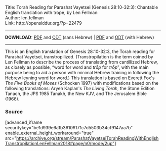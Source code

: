 <html>
<head></head>
<body>
Title: Torah Reading for Parashat Vayetsei (Genesis 28:10-32:3): Chantable English translation with trope, by Len Fellman<br />
Author: len.fellman<br />
Link: http://opensiddur.org/?p=22479
<p />
<hr />

<style type="text/css" media="all">.printfriendly {display: none!important;}</style>

<strong>DOWNLOAD:</strong> <a href="https://archive.org/download/ParashatVayetseiTorahReadingWithEnglishTranstropilationLenFellman2018/ParashatVayetseiTorahReadinggenesisC28v10-c32v3InEnglishTranstropilationlenFellman2018-EnglishOnly.pdf">PDF</a> and <a href="https://archive.org/download/ParashatVayetseiTorahReadingWithEnglishTranstropilationLenFellman2018/ParashatVayetseiTorahReadinggenesisC28v10-c32v3InEnglishTranstropilationlenFellman2018-EnglishOnly.odt">ODT</a> (sans Hebrew) | <a href="https://archive.org/download/ParashatVayetseiTorahReadingWithEnglishTranstropilationLenFellman2018/ParashatVayetseiTorahReadinggenesisC28v10-c32v3InEnglishTranstropilationlenFellman2018.pdf">PDF</a> and <a href="https://archive.org/download/ParashatVayetseiTorahReadingWithEnglishTranstropilationLenFellman2018/ParashatVayetseiTorahReadinggenesisC28v10-c32v3InEnglishTranstropilationlenFellman2018.odt">ODT</a> (with Hebrew)

<hr />

This is an English translation of Genesis 28:10-32:3, the Torah reading for Parashat Vayetsei, transtropilized. (Transtropilation is the term coined by Len Fellman to describe the process of translating from cantillized Hebrew, as closely as possible, “word for word and <em>trōp</em> for <em>trōp</em>”, with the main purpose being to aid a person with minimal Hebrew training in following the Hebrew leyning word for word.) This translation is based on Everett Fox's <em>The Five Books of Moses</em> (Schocken 1997) with modifications based on the following translations: Aryeh Kaplan's <em>The Living Torah</em>, the Stone Edition Tanach, the JPS 1985 Tanakh, the New KJV, and The Jerusalem Bible (1966).

<h3>Source</h3>

[advanced_iframe securitykey="be1d939e6a1b36109171c7d5503b34cf9147aa7b" enable_external_height_workaround="true" src="https://archive.org/stream/ParashatVayetseiTorahReadingWithEnglishTranstropilationLenFellman2018#page/n0/mode/2up"]
</body>
</html>